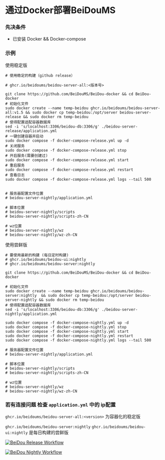# 通过Docker部署BeiDouMS
### 先决条件
* 已安装 Docker && Docker-compose 

### 示例

使用稳定版

```shell
# 使用稳定的构建（github release） 

# ghcr.io/beidoums/beidou-server-all:<版本号>

git clone https://github.com/BeiDouMS/BeiDou-docker && cd BeiDou-docker
# 初始化文件
sudo docker create --name temp-beidou ghcr.io/beidoums/beidou-server-all:v1.5 && sudo docker cp temp-beidou:/opt/server beidou-server-release && sudo docker rm temp-beidou
# 使得配置适配容器数据库
sed -i 's/localhost:3306/beidou-db:3306/g' ./beidou-server-release/application.yml
# 一键创建容器并启动
sudo docker compose -f docker-compose-release.yml up -d
# 关闭服务
sudo docker compose -f docker-compose-release.yml stop
# 开启服务(需要创建过)
sudo docker compose -f docker-compose-release.yml start
# 重启服务
sudo docker compose -f docker-compose-release.yml restart
# 查看日志
sudo docker compose -f docker-compose-release.yml logs --tail 500


# 服务器配置文件位置
# beidou-server-nightly/application.yml

# 脚本位置
# beidou-server-nightly/scripts
# beidou-server-nightly/scripts-zh-CN

# wz位置
# beidou-server-nightly/wz
# beidou-server-nightly/wz-zh-CN
```


使用尝鲜版
 
```shell
# 要使用最新的构建 (每日定时构建)  
# ghcr.io/beidoums/beidou-ui:nightly
# ghcr.io/beidoums/beidou-server:nightly

git clone https://github.com/BeiDouMS/BeiDou-docker && cd BeiDou-docker

# 初始化文件
sudo docker create --name temp-beidou ghcr.io/beidoums/beidou-server:nightly  && sudo docker cp temp-beidou:/opt/server beidou-server-nightly && sudo docker rm temp-beidou
# 使得配置适配容器数据库
sed -i 's/localhost:3306/beidou-db:3306/g' ./beidou-server-nightly/application.yml

sudo docker compose -f docker-compose-nightly.yml up -d
sudo docker compose -f docker-compose-nightly.yml stop
sudo docker compose -f docker-compose-nightly.yml start
sudo docker compose -f docker-compose-nightly.yml restart
sudo docker compose -f docker-compose-nightly.yml logs --tail 500

# 服务器配置文件位置
# beidou-server-nightly/application.yml

# 脚本位置
# beidou-server-nightly/scripts
# beidou-server-nightly/scripts-zh-CN

# wz位置
# beidou-server-nightly/wz
# beidou-server-nightly/wz-zh-CN
```




### 若有连接问题 检查 `application.yml` 中的 ip配置

`ghcr.io/beidoums/beidou-server-all:<version>` 为容器化的稳定版

`ghcr.io/beidoums/beidou-server:nightly` `ghcr.io/beidoums/beidou-ui:nightly` 是每日构建的尝鲜版



[![BeiDou Release Workflow](https://github.com/BeiDouMS/BeiDou-docker/actions/workflows/release.yaml/badge.svg)](https://github.com/BeiDouMS/BeiDou-docker/actions/workflows/release.yaml) 

[![BeiDou Nightly Workflow](https://github.com/BeiDouMS/BeiDou-docker/actions/workflows/nightly.yaml/badge.svg)](https://github.com/BeiDouMS/BeiDou-docker/actions/workflows/nightly.yaml)